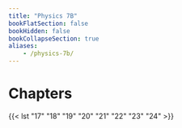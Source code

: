 ```yaml
---
title: "Physics 7B"
bookFlatSection: false
bookHidden: false
bookCollapseSection: true
aliases:
    - /physics-7b/
---
```


# Chapters

{{< lst "17" "18" "19" "20" "21" "22" "23" "24" >}}